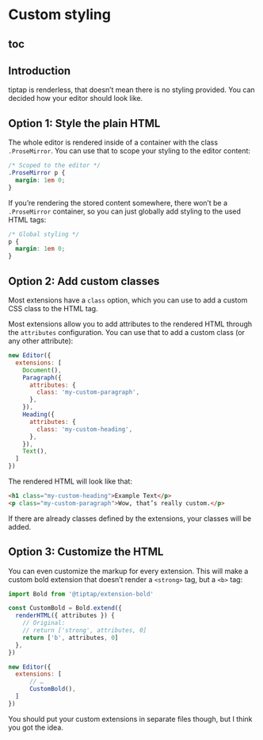 # Custom styling

## toc

## Introduction
tiptap is renderless, that doesn’t mean there is no styling provided. You can decided how your editor should look like.

## Option 1: Style the plain HTML
The whole editor is rendered inside of a container with the class `.ProseMirror`. You can use that to scope your styling to the editor content:

```css
/* Scoped to the editor */
.ProseMirror p {
  margin: 1em 0;
}
```

If you’re rendering the stored content somewhere, there won’t be a `.ProseMirror` container, so you can just globally add styling to the used HTML tags:

```css
/* Global styling */
p {
  margin: 1em 0;
}
```


## Option 2: Add custom classes
Most extensions have a `class` option, which you can use to add a custom CSS class to the HTML tag.

Most extensions allow you to add attributes to the rendered HTML through the `attributes` configuration. You can use that to add a custom class (or any other attribute):

```js
new Editor({
  extensions: [
    Document(),
    Paragraph({
      attributes: {
        class: 'my-custom-paragraph',
      },
    }),
    Heading({
      attributes: {
        class: 'my-custom-heading',
      },
    }),
    Text(),
  ]
})
```

The rendered HTML will look like that:

```html
<h1 class="my-custom-heading">Example Text</p>
<p class="my-custom-paragraph">Wow, that’s really custom.</p>
```

If there are already classes defined by the extensions, your classes will be added.

## Option 3: Customize the HTML
You can even customize the markup for every extension. This will make a custom bold extension that doesn’t render a `<strong>` tag, but a `<b>` tag:

```js
import Bold from '@tiptap/extension-bold'

const CustomBold = Bold.extend({
  renderHTML({ attributes }) {
    // Original:
    // return ['strong', attributes, 0]
    return ['b', attributes, 0]
  },
})

new Editor({
  extensions: [
      // …
      CustomBold(),
  ]
})
```

You should put your custom extensions in separate files though, but I think you got the idea.
